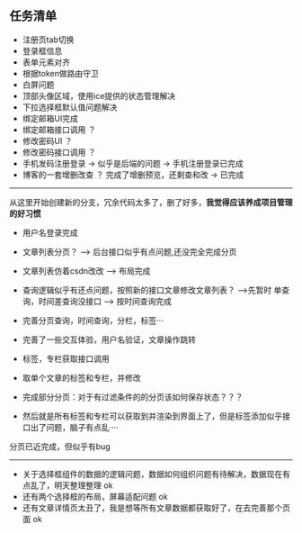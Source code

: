 ## 任务清单

+ 注册页tab切换
+ 登录框信息
+ 表单元素对齐
+ 根据token做路由守卫
+ 白屏问题
+ 顶部头像区域，使用ice提供的状态管理解决
+ 下拉选择框默认值问题解决
+ 绑定邮箱UI完成
+ 绑定邮箱接口调用 ？
+ 修改密码UI ？
+ 修改密码接口调用 ？
+ 手机发码注册登录  -> 似乎是后端的问题 -> 手机注册登录已完成
+ 博客的一套增删改查 ？ 完成了增删预览，还剩查和改  -> 已完成

------------------

从这里开始创建新的分支，冗余代码太多了，删了好多，**我觉得应该养成项目管理的好习惯**

+ 用户名登录完成
+ 文章列表分页？  --> 后台接口似乎有点问题,还没完全完成分页
+ 文章列表仿着csdn改改  --> 布局完成
+ 查询逻辑似乎有还点问题，按照新的接口文章修改文章列表？   -->先暂时 单查询，时间差查询没接口 --> 按时间查询完成
+ 完善分页查询，时间查询，分栏，标签···
+ 完善了一些交互体验，用户名验证，文章操作跳转
+ 标签，专栏获取接口调用
+ 取单个文章的标签和专栏，并修改


+ 完成部分分页：对于有过滤条件的的分页该如何保存状态？？？
+ 然后就是所有标签和专栏可以获取到并渲染到界面上了，但是标签添加似乎接口出了问题，脑子有点乱····

分页已近完成，但似乎有bug

---------------------

+ 关于选择框组件的数据的逻辑问题，数据如何组织问题有待解决，数据现在有点乱了，明天整理整理 ok
+ 还有两个选择框的布局，屏幕适配问题 ok 
+ 还有文章详情页太丑了，我是想等所有文章数据都获取好了，在去完善那个页面 ok
